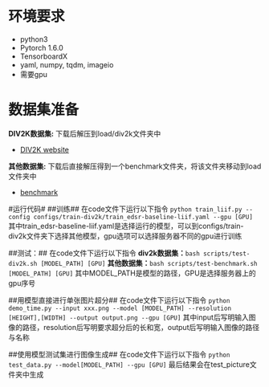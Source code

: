 # 环境要求 #
* python3
* Pytorch 1.6.0
* TensorboardX
* yaml, numpy, tqdm, imageio
* 需要gpu

# 数据集准备 #
__DIV2K数据集:__  下载后解压到load/div2k文件夹中
* [DIV2K website](https://data.vision.ee.ethz.ch/cvl/DIV2K)

__其他数据集:__ 下载后直接解压得到一个benchmark文件夹，将该文件夹移动到load文件夹中
* [benchmark](https://cv.snu.ac.kr/research/EDSR/benchmark.tar)

#运行代码#
##训练##
在code文件下运行以下指令
`python train_liif.py --config configs/train-div2k/train_edsr-baseline-liif.yaml --gpu [GPU] ` 
其中train_edsr-baseline-liif.yaml是选择运行的模型，可以到configs/train-div2k文件夹下选择其他模型，gpu选项可以选择服务器不同的gpu进行训练

##测试：##
在code文件下运行以下指令
__div2k数据集：__`bash scripts/test-div2k.sh [MODEL_PATH] [GPU]`
__其他数据集：__`bash scripts/test-benchmark.sh [MODEL_PATH] [GPU]`
其中MODEL_PATH是模型的路径，GPU是选择服务器上的gpu序号

##用模型直接进行单张图片超分##
在code文件下运行以下指令
`python demo_time.py --input xxx.png --model [MODEL_PATH] --resolution [HEIGHT],[WIDTH] --output output.png --gpu [GPU]`
其中input后写明输入图像的路径，resolution后写明要求超分后的长和宽，output后写明输入图像的路径与名称

##使用模型测试集进行图像生成##
在code文件下运行以下指令
`python test_data.py --model[MODEL_PATH] --gpu [GPU]`
最后结果会在test_picture文件夹中生成
